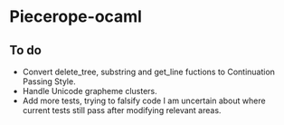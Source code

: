 # Piecerope-ocaml

## To do

- Convert delete_tree, substring and get_line fuctions to Continuation Passing Style.
- Handle Unicode grapheme clusters.
- Add more tests, trying to falsify code I am uncertain about where current tests still pass after modifying relevant areas.
